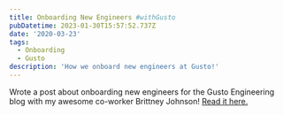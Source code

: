 ```yaml
---
title: Onboarding New Engineers #withGusto
pubDatetime: 2023-01-30T15:57:52.737Z
date: '2020-03-23'
tags:
  - Onboarding
  - Gusto
description: 'How we onboard new engineers at Gusto!'
---
```


Wrote a post about onboarding new engineers for the Gusto Engineering blog with my awesome co-worker Brittney Johnson! <a href="https://engineering.gusto.com/onboards-new-engineers-withgusto/" target="_blank">Read it here.<a>
